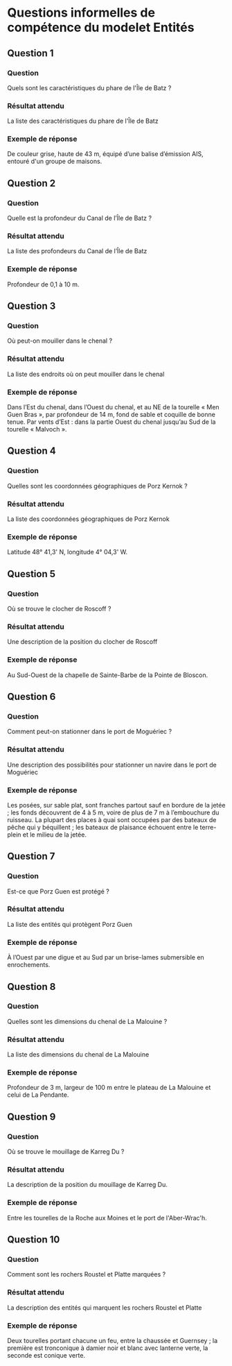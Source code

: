 # Questions informelles de compétence du modelet Entités

## Question 1

### Question
Quels sont les caractéristiques du phare de l'Île de Batz ?

### Résultat attendu
La liste des caractéristiques du phare de l'Île de Batz

### Exemple de réponse
De couleur grise, haute de 43 m, équipé d’une balise d’émission AIS, entouré d'un groupe de maisons.

## Question 2

### Question
Quelle est la profondeur du Canal de l’Île de Batz ?

### Résultat attendu
La liste des profondeurs du Canal de l’Île de Batz

### Exemple de réponse
Profondeur de 0,1 à 10 m.

## Question 3

### Question
Où peut-on mouiller dans le chenal ?

### Résultat attendu
La liste des endroits où on peut mouiller dans le chenal

### Exemple de réponse
Dans l’Est du chenal, dans l’Ouest du chenal, et au NE de la tourelle « Men Guen Bras », par profondeur de 14 m, fond de sable et coquille de bonne tenue. Par vents d’Est : dans la partie Ouest du chenal jusqu’au Sud de la tourelle « Malvoch ».

## Question 4

### Question
Quelles sont les coordonnées géographiques de Porz Kernok ?

### Résultat attendu
La liste des coordonnées géographiques de Porz Kernok

### Exemple de réponse
Latitude 48° 41,3' N, longitude 4° 04,3' W.

## Question 5

### Question
Où se trouve le clocher de Roscoff ?

### Résultat attendu
Une description de la position du clocher de Roscoff

### Exemple de réponse
Au Sud-Ouest de la chapelle de Sainte-Barbe de la Pointe de Bloscon.

## Question 6

### Question
Comment peut-on stationner dans le port de Moguériec ?

### Résultat attendu
Une description des possibilités pour stationner un navire dans le port de Moguériec

### Exemple de réponse
Les posées, sur sable plat, sont franches partout sauf en bordure de la jetée ; les fonds découvrent de 4 à 5 m, voire de plus de 7 m à l’embouchure du ruisseau. La plupart des places à quai sont occupées par des bateaux de pêche qui y béquillent ; les bateaux de plaisance échouent entre le terre-plein et le milieu de la jetée.

## Question 7

### Question
Est-ce que Porz Guen est protégé ?

### Résultat attendu
La liste des entités qui protègent Porz Guen

### Exemple de réponse
À l’Ouest par une digue et au Sud par un brise-lames submersible en enrochements.

## Question 8

### Question
Quelles sont les dimensions du chenal de La Malouine ?

### Résultat attendu
La liste des dimensions du chenal de La Malouine

### Exemple de réponse
Profondeur de 3 m, largeur de 100 m entre le plateau de La Malouine et celui de La Pendante.

## Question 9
 
### Question
Où se trouve le mouillage de Karreg Du ?

### Résultat attendu
La description de la position du mouillage de Karreg Du.

### Exemple de réponse
Entre les tourelles de la Roche aux Moines et le port de l'Aber-Wrac'h.

## Question 10

### Question
Comment sont les rochers Roustel et Platte marquées ?

### Résultat attendu
La description des entités qui marquent les rochers Roustel et Platte

### Exemple de réponse
Deux tourelles portant chacune un feu, entre la chaussée et Guernsey ; la première est tronconique à damier noir et blanc avec lanterne verte, la seconde est conique verte.